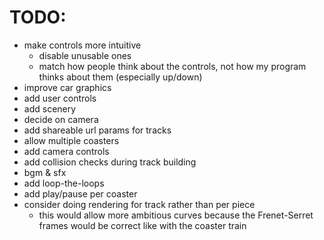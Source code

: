 # TODO:
  - make controls more intuitive
    - disable unusable ones
    - match how people think about the controls, not how my program thinks about them (especially up/down)
  - improve car graphics
  - add user controls
  - add scenery
  - decide on camera
  - add shareable url params for tracks
  - allow multiple coasters
  - add camera controls
  - add collision checks during track building
  - bgm & sfx
  - add loop-the-loops
  - add play/pause per coaster
  - consider doing rendering for track rather than per piece
    - this would allow more ambitious curves because the Frenet-Serret frames would be correct like with the coaster train

